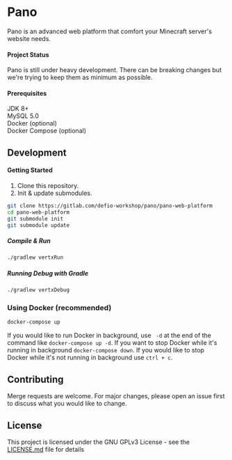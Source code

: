 # Pano

Pano is an advanced web platform that comfort your Minecraft server's website needs.

#### Project Status
Pano is still under heavy development. There can be breaking changes but we're trying to keep them as minimum as possible.

#### Prerequisites
JDK 8+ <br>
MySQL  5.0 <br>
Docker (optional) <br>
Docker Compose (optional)

## Development
#### Getting Started
1) Clone this repository.
2) Init & update submodules.

```bash
git clone https://gitlab.com/defio-workshop/pano/pano-web-platform
cd pano-web-platform
git submodule init
git submodule update
```

##### Compile & Run

```bash
./gradlew vertxRun
```

##### Running Debug with Gradle

```bash
./gradlew vertxDebug
```

### Using Docker (recommended)

```bash
docker-compose up
```

If you would like to run Docker in background, use ` -d` at the end of the command like `docker-compose up -d`. 
If you want to stop Docker while it's running in background `docker-compose down`. 
If you would like to stop Docker while it's not running in background use `ctrl + c`.

## Contributing
Merge requests are welcome. For major changes, please open an issue first to discuss what you would like to change.

## License
This project is licensed under the GNU GPLv3 License - see the [LICENSE.md](LICENSE.md) file for details